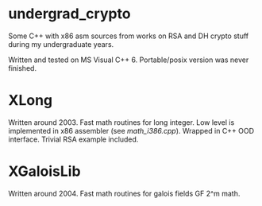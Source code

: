 # undergrad_crypto

Some C++ with x86 asm sources from works on RSA and DH crypto stuff during my undergraduate years.

Written and tested on MS Visual C++ 6.
Portable/posix version was never finished.

# XLong

Written around 2003.
Fast math routines for long integer.
Low level is implemented in x86 assembler (see *math_i386.cpp*).
Wrapped in C++ OOD interface.
Trivial RSA example included.

# XGaloisLib 

Written around 2004.
Fast math routines for galois fields GF 2^m math.
